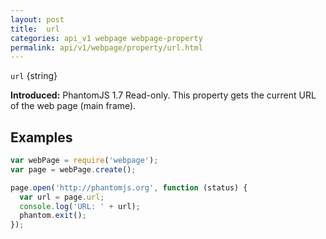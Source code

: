 ```yaml
---
layout: post
title:  url
categories: api_v1 webpage webpage-property
permalink: api/v1/webpage/property/url.html
---
```


`url` {string}

**Introduced:** PhantomJS 1.7
Read-only. This property gets the current URL of the web page (main frame).

## Examples

```javascript
var webPage = require('webpage');
var page = webPage.create();

page.open('http://phantomjs.org', function (status) {
  var url = page.url;
  console.log('URL: ' + url);
  phantom.exit();
});
```








